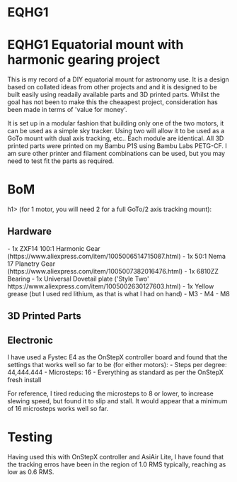 # EQHG1
<h1>EQHG1 Equatorial mount with harmonic gearing project</h1>

<p>This is my record of a DIY equatorial mount for astronomy use. It is a design based on collated ideas from other projects and and it is designed to be built easily using readaily available parts and 3D printed parts. Whilst the goal has not been to make this the cheaapest project, consideration has been made in terms of 'value for money'.</p>

<p>It is set up in a modular fashion that building only one of the two motors, it can be used as a simple sky tracker. Using two will allow it to be used as a GoTo mount with dual axis tracking, etc.. Each module are identical. All 3D printed parts were printed on my Bambu P1S using Bambu Labs PETG-CF. I am sure other printer and filament combinations can be used, but you may need to test fit the parts as required. </p>

<h1>BoM</h1>h1>
(for 1 motor, you will need 2 for a full GoTo/2 axis tracking mount):
<h2>Hardware</h2>
- 1x ZXF14 100:1 Harmonic Gear (https://www.aliexpress.com/item/1005006514715087.html)
- 1x 50:1 Nema 17 Planetry Gear (https://www.aliexpress.com/item/1005007382016476.html)
- 1x 6810ZZ Bearing
- 1x Universal Dovetail plate ('Style Two' https://www.aliexpress.com/item/1005002630127603.html)
- 1x Yellow grease (but I used red lithium, as that is what I had on hand)
- M3
- M4
- M8

<h2>3D Printed Parts</h2> 

<h2>Electronic</h2>
I have used a Fystec E4 as the OnStepX controller board and found that the settings that works well so far to be (for either motors):
- Steps per degree: 44,444.444
- Microsteps: 16
- Everything as standard as per the OnStepX fresh install

For reference, I tired reducing the microsteps to 8 or lower, to increase slewing speed, but found it to slip and stall. It would appear that a minimum of 16 microsteps works well so far. 


<h1>Testing</h1>
Having used this with OnStepX controller and AsiAir Lite, I have found that the tracking erros have been in the region of 1.0 RMS typically, reaching as low as 0.6 RMS. 
